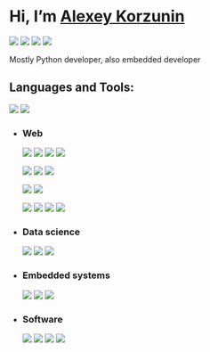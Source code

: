 
  

# Hi, I’m [Alexey Korzunin](#)

[![](https://img.shields.io/badge/Gmail-akorzunin123@gmail.com-lightgrey?logo=gmail)](akorzunin123@gmail.com)
[![](https://img.shields.io/badge/-LinkedIn-lightgrey?logo=LinkedIn)](https://www.linkedin.com/in/alexey-korzunin-297b22219/)
[![](https://img.shields.io/badge/Telegram-@akorzunin-lightgrey?logo=Telegram)](https://t.me/akorzunin)
[![](https://img.shields.io/badge/Discord-Akorz%237331-lightgrey?logo=Discord)](Discord)

  
  

Mostly Python developer, also embedded developer

## Languages and Tools:

[![](https://img.shields.io/badge/-Python-lightgrey?logo=Python)](https://github.com/akorzunin?tab=repositories&language=Python)
[![](https://img.shields.io/badge/-C/C++-lightgrey?logo=c%2B%2B)](https://github.com/akorzunin?tab=repositories&language=c%2B%2B)

  

- ### Web

  [![](https://img.shields.io/badge/-flask-lightgrey?logo=flask)]()
  [![](https://img.shields.io/badge/-FastAPI-lightgrey?logo=fastapi)]()
  [![](https://img.shields.io/badge/-Jinja2-lightgrey?logo=Jinja)]()
  [![](https://img.shields.io/badge/-plotly/dash-lightgrey?logo=plotly)]()

  [![](https://img.shields.io/badge/-SQLite3-lightgrey?logo=SQLite)]()
  [![](https://img.shields.io/badge/-Mongodb-lightgrey?logo=mongodb)]()
  [![](https://img.shields.io/badge/-Docker-lightgrey?logo=Docker)]()

  [![](https://img.shields.io/badge/-selenium-lightgrey?logo=selenium)]()
  [![](https://img.shields.io/badge/-BeautifulSoup4-lightgrey?logo=BeautifulSoup4)]()
  
  [![](https://img.shields.io/badge/-Typescript-lightgrey?logo=Typescript)]()
  [![](https://img.shields.io/badge/-React-lightgrey?logo=React)]()
  [![](https://img.shields.io/badge/-Webpack-lightgrey?logo=Webpack)]()
  [![](https://img.shields.io/badge/-Tailwind-lightgrey?logo=Tailwind+CSS)]()
- ### Data science

  [![](https://img.shields.io/badge/-pandas-lightgrey?logo=pandas)]()
  [![](https://img.shields.io/badge/-numpy-lightgrey?logo=numpy)]()
  [![](https://img.shields.io/badge/-Matplotlib-lightgrey?logo=Matplotlib)]()

  

- ### Embedded systems

  [![](https://img.shields.io/badge/-Arduino-lightgrey?logo=Arduino)](https://github.com/akorzunin?tab=repositories&language=c%2B%2B)
  [![](https://img.shields.io/badge/-microPython-lightgrey?logo=micropython)]()
  [![](https://img.shields.io/badge/-pymakr-lightgrey?logo=pymakr)]()

  

- ### Software

  [![](https://img.shields.io/badge/-VSCode-lightgrey?logo=visualstudiocode)]()
  [![](https://img.shields.io/badge/-SolidWorks-lightgrey?logo=solidworks)]()
  [![](https://img.shields.io/badge/-AltiumDesigner-lightgrey?logo=altiumdesigner)]()
  [![](https://img.shields.io/badge/-Proteus-lightgrey?logo=proteus)]()

  
  

<!---

akorzunin/akorzunin is a ✨ special ✨ repository because its `README.md` (this file) appears on your GitHub profile.

You can click the Preview link to take a look at your changes.

https://github.com/akorzunin?tab=repositories&language=python

--->
